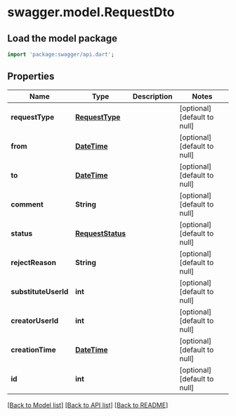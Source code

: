 # swagger.model.RequestDto

## Load the model package
```dart
import 'package:swagger/api.dart';
```

## Properties
Name | Type | Description | Notes
------------ | ------------- | ------------- | -------------
**requestType** | [**RequestType**](RequestType.md) |  | [optional] [default to null]
**from** | [**DateTime**](DateTime.md) |  | [optional] [default to null]
**to** | [**DateTime**](DateTime.md) |  | [optional] [default to null]
**comment** | **String** |  | [optional] [default to null]
**status** | [**RequestStatus**](RequestStatus.md) |  | [optional] [default to null]
**rejectReason** | **String** |  | [optional] [default to null]
**substituteUserId** | **int** |  | [optional] [default to null]
**creatorUserId** | **int** |  | [optional] [default to null]
**creationTime** | [**DateTime**](DateTime.md) |  | [optional] [default to null]
**id** | **int** |  | [optional] [default to null]

[[Back to Model list]](../README.md#documentation-for-models) [[Back to API list]](../README.md#documentation-for-api-endpoints) [[Back to README]](../README.md)


